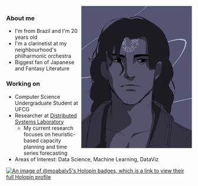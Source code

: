 <img src="assets/header-github.gif" alt="Header Image" align = "right" width = 300px>
<h3>About me</h3>
<ul>
  <li>I'm from Brazil and I'm 20 years old</li>
  <li>I'm a clarinetist at my neighbourhood's philharmonic orchestra</li>
  <li>Biggest fan of Japanese and Fantasy Literature</li>
</ul>

<h3>Working on</h3>
<ul>
  <li>Computer Science Undergraduate Student at UFCG</li>
  <li>Researcher at <a href="https://www.lsd.ufcg.edu.br/#/">Distributed Systems Laboratory</a>
    <ul>
      <li>My current research focuses on heuristic-based capacity planning and time series forecasting</li>
    </ul>
  </li>
  <li>Areas of Interest: Data Science, Machine Learning, DataViz</li>
</ul>

[![An image of @moabalv5's Holopin badges, which is a link to view their full Holopin profile](https://holopin.me/moabalv5)](https://holopin.io/@moabalv5)


